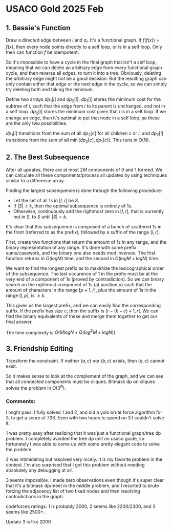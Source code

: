 # USACO Gold 2025 Feb

## 1. Bessie's Function
Draw a directed edge between $i$ and $a_i$. It's a functional graph. If $f(f(x))=f(x)$, then every node points directly to a self loop, or is in a self loop. Only then can function $f$ be idempotent.

So it's impossible to have a cycle in the final graph that isn't a self loop, meaning that we can delete an arbitrary edge from every functional graph cycle, and then reverse all edges, to turn it into a tree. Obviously, deleting the arbitrary edge might not be a good decision. But the resulting graph can only contain either that edge or the next edge in the cycle, so we can simply try deleting both and taking the minimum.

Define two arrays $dp_1[i]$ and $dp_2[i]$. $dp_1[i]$ stores the minimum cost for the subtree of $i$, such that the edge from $i$ to its parent is unchanged, and not in a self loop. $dp_2[i]$ stores the minimum cost given that $i$ is in a self loop. If we change an edge, then it's optimal to put that node in a self loop, so these are the only two possibilities.

$dp_1[i]$ transitions from the sum of all $dp_2[c]$ for all children $c$ or $i$, and $dp_2[i]$ transitions from the sum of all $\min(dp_2[c],dp_1[c])$. This runs in $O(N)$.

## 2. The Best Subsequence
After all updates, there are at most $2M$ components of $0$ and $1$ formed. We can calculate all these components/process all updates by using techniques similar to a difference array.

Finding the largest subsequence is done through the following procedure:
 - Let the set of all 1s in $[l,r]$ be $S$.
 - If $|S|\ge{k}$, then the optimal subsequence is entirely of 1s.
 - Otherwise, continuously add the rightmost zero in $[l,r]$, that is currently not in $S$, to $S$ until $|S|=k$.

It's clear that this subsequence is composed of a bunch of scattered 1s in the front (referred to as the prefix), followed by a suffix of the range $[l,r]$.

First, create two functions that return the amount of 1s in any range, and the binary representation of any range. It's done with some prefix sums/casework, and the binary one also needs mod inverses. The first function returns in $O(logM)$ time, and the second in $O(logM+logN)$ time.

We want to find the longest prefix as to maximize the lexicographical order of the subsequence. The last occurence of 1 in the prefix must be at the very end of a component of 1s (proved by contradiction). So we can binary search on the rightmost component of 1s (at position $p$) such that the amount of characters in the range $[p+1,r]$, plus the amount of 1s in the range $[l,p]$, is $\ge{k}$.

This gives us the largest prefix, and we can easily find the corresponding suffix. If the prefix has size $c$, then the suffix is $[r-(k-c)+1,r]$. We can find the binary equivalents of these and merge them together to get our final answer.

The time complexity is $O(MlogN+Q(log^2M+logN))$.

## 3. Friendship Editing
Transform the constraint. If neither $(a,c)$ nor $(b,c)$ exists, then $(a,c)$ cannot exist.

So it makes sense to look at the complement of the graph, and we can see that all connected components must be cliques. Bitmask dp on cliques solves the problem in $O(3^N)$.

### Comments:
I might pass. I fully solved 1 and 2, and did a yolo brute force algorithm for 3, to get a score of 733. Even with two hours to spend on 3 I couldn't solve it.

1 was pretty easy after realizing that it was just a functional graph/tree dp problem. I completely avoided the tree dp unit on usaco guide, so fortunately I was able to come up with some pretty elegant code to solve the problem.

2 was intimidating but resolved very nicely. It is my favorite problem in the contest. I'm also surprised that I got this problem without needing absolutely any debugging at all.

3 seems impossible. I made zero observations even though it's super clear that it's a bitmask dp/meet in the middle problem, and I resorted to brute forcing the adjacency list of two fixed nodes and then resolving contradictions in the graph.

codeforces ratings: 1 is probably 2000, 2 seems like 2200/2300, and 3 seems like 2500+.

Update 3 is like 2000